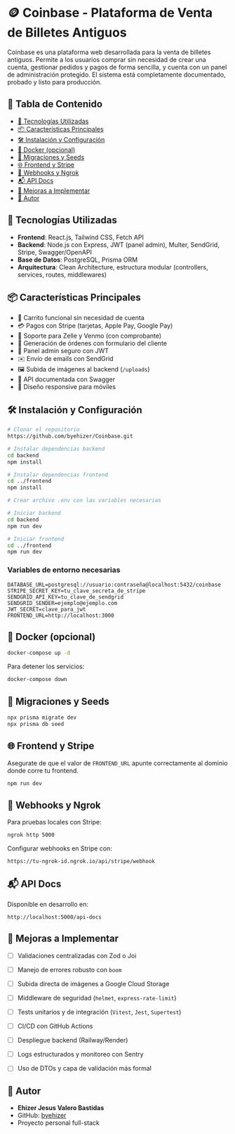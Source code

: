 # 🪙 Coinbase - Plataforma de Venta de Billetes Antiguos

Coinbase es una plataforma web desarrollada para la venta de billetes antiguos. Permite a los usuarios comprar sin necesidad de crear una cuenta, gestionar pedidos y pagos de forma sencilla, y cuenta con un panel de administración protegido. El sistema está completamente documentado, probado y listo para producción.

## 📑 Tabla de Contenido

* [🚀 Tecnologías Utilizadas](#-tecnolog%C3%ADas-utilizadas)
* [📦 Características Principales](#-caracter%C3%ADsticas-principales)
* [🛠️ Instalación y Configuración](#-instalaci%C3%B3n-y-configuraci%C3%B3n)
* [🐳 Docker (opcional)](#-docker-opcional)
* [🧱 Migraciones y Seeds](#-migraciones-y-seeds)
* [🌐 Frontend y Stripe](#-frontend-y-stripe)
* [📡 Webhooks y Ngrok](#-webhooks-y-ngrok)
* [📬 API Docs](#-api-docs)
* [🧠 Mejoras a Implementar](#-mejoras-a-implementar)
* [👤 Autor](#-autor)

## 🚀 Tecnologías Utilizadas

* **Frontend**: React.js, Tailwind CSS, Fetch API
* **Backend**: Node.js con Express, JWT (panel admin), Multer, SendGrid, Stripe, Swagger/OpenAPI
* **Base de Datos**: PostgreSQL, Prisma ORM
* **Arquitectura**: Clean Architecture, estructura modular (controllers, services, routes, middlewares)

## 📦 Características Principales

* 🛒 Carrito funcional sin necesidad de cuenta
* 💳 Pagos con Stripe (tarjetas, Apple Pay, Google Pay)
* 💸 Soporte para Zelle y Venmo (con comprobante)
* 🧾 Generación de órdenes con formulario del cliente
* 🔐 Panel admin seguro con JWT
* ✉️ Envío de emails con SendGrid
* 🖼️ Subida de imágenes al backend (`/uploads`)
* 📄 API documentada con Swagger
* 📱 Diseño responsive para móviles

## 🛠️ Instalación y Configuración

```bash
# Clonar el repositorio
https://github.com/byehizer/Coinbase.git

# Instalar dependencias backend
cd backend
npm install

# Instalar dependencias frontend
cd ../frontend
npm install

# Crear archivo .env con las variables necesarias

# Iniciar backend
cd backend
npm run dev

# Iniciar frontend
cd ../frontend
npm run dev
```

### Variables de entorno necesarias

```env
DATABASE_URL=postgresql://usuario:contraseña@localhost:5432/coinbase
STRIPE_SECRET_KEY=tu_clave_secreta_de_stripe
SENDGRID_API_KEY=tu_clave_de_sendgrid
SENDGRID_SENDER=ejemplo@ejemplo.com
JWT_SECRET=clave_para_jwt
FRONTEND_URL=http://localhost:3000
```

## 🐳 Docker (opcional)

```bash
docker-compose up -d
```

Para detener los servicios:

```bash
docker-compose down
```

## 🧱 Migraciones y Seeds

```bash
npx prisma migrate dev
npx prisma db seed
```

## 🌐 Frontend y Stripe

Asegurate de que el valor de `FRONTEND_URL` apunte correctamente al dominio donde corre tu frontend.

```bash
npm run dev
```

## 📡 Webhooks y Ngrok

Para pruebas locales con Stripe:

```bash
ngrok http 5000
```

Configurar webhooks en Stripe con:

```
https://tu-ngrok-id.ngrok.io/api/stripe/webhook
```

## 📬 API Docs

Disponible en desarrollo en:

```
http://localhost:5000/api-docs
```

## 🧠 Mejoras a Implementar

* [ ] Validaciones centralizadas con Zod o Joi
* [ ] Manejo de errores robusto con `boom`
* [ ] Subida directa de imágenes a Google Cloud Storage
* [ ] Middleware de seguridad (`helmet`, `express-rate-limit`)
* [ ] Tests unitarios y de integración (`Vitest`, `Jest`, `Supertest`)
* [ ] CI/CD con GitHub Actions
* [ ] Despliegue backend (Railway/Render)
* [ ] Logs estructurados y monitoreo con Sentry
* [ ] Uso de DTOs y capa de validación más formal


## 👤 Autor

* **Ehizer Jesus Valero Bastidas**
* GitHub: [byehizer](https://github.com/byehizer)
* Proyecto personal full-stack

